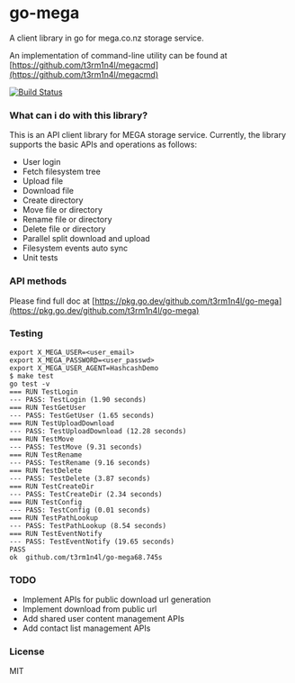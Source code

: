 go-mega
=======

A client library in go for mega.co.nz storage service.

An implementation of command-line utility can be found at [https://github.com/t3rm1n4l/megacmd](https://github.com/t3rm1n4l/megacmd)

[![Build Status](https://secure.travis-ci.org/t3rm1n4l/go-mega.png?branch=master)](http://travis-ci.org/t3rm1n4l/go-mega)

### What can i do with this library?
This is an API client library for MEGA storage service. Currently, the library supports the basic APIs and operations as follows:
  - User login
  - Fetch filesystem tree
  - Upload file
  - Download file
  - Create directory
  - Move file or directory
  - Rename file or directory
  - Delete file or directory
  - Parallel split download and upload
  - Filesystem events auto sync
  - Unit tests

### API methods

Please find full doc at [https://pkg.go.dev/github.com/t3rm1n4l/go-mega](https://pkg.go.dev/github.com/t3rm1n4l/go-mega)

### Testing

    export X_MEGA_USER=<user_email>
    export X_MEGA_PASSWORD=<user_passwd>
    export X_MEGA_USER_AGENT=HashcashDemo
    $ make test
    go test -v
    === RUN TestLogin
    --- PASS: TestLogin (1.90 seconds)
    === RUN TestGetUser
    --- PASS: TestGetUser (1.65 seconds)
    === RUN TestUploadDownload
    --- PASS: TestUploadDownload (12.28 seconds)
    === RUN TestMove
    --- PASS: TestMove (9.31 seconds)
    === RUN TestRename
    --- PASS: TestRename (9.16 seconds)
    === RUN TestDelete
    --- PASS: TestDelete (3.87 seconds)
    === RUN TestCreateDir
    --- PASS: TestCreateDir (2.34 seconds)
    === RUN TestConfig
    --- PASS: TestConfig (0.01 seconds)
    === RUN TestPathLookup
    --- PASS: TestPathLookup (8.54 seconds)
    === RUN TestEventNotify
    --- PASS: TestEventNotify (19.65 seconds)
    PASS
    ok  github.com/t3rm1n4l/go-mega68.745s

### TODO
  - Implement APIs for public download url generation
  - Implement download from public url
  - Add shared user content management APIs
  - Add contact list management APIs

### License

MIT
